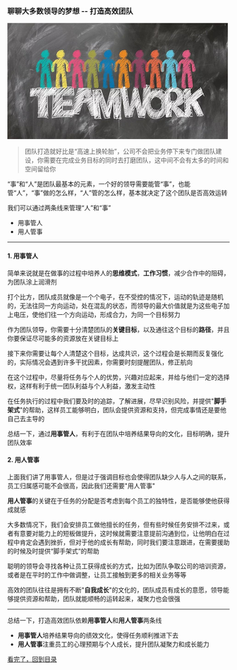 ### 聊聊大多数领导的梦想 -- 打造高效团队

![假装这里有一张图片](/static/img/teamwork.png)

> 团队打造就好比是“高速上换轮胎”，公司不会把业务停下来专门做团队建设，你需要在完成业务目标的同时去打磨团队，这中间不会有太多的时间和空间留给你

“事”和“人”是团队最基本的元素，一个好的领导需要能管“事”，也能管“人”，“事”做的怎么样，“人”管的怎么样，基本就决定了这个团队是否高效运转

我们可以通过两条线来管理“人”和“事”

- 用事管人
- 用人管事

---

#### 1. 用事管人

简单来说就是在做事的过程中培养人的**思维模式**，**工作习惯**，减少合作中的阻碍，为团队涂上润滑剂

打个比方，团队成员就像是一个个电子，在不受控的情况下，运动的轨迹是随机的，无法往同一方向运动，处在混乱的状态，而领导的最大价值就是为这些电子加上电压，使他们往一个方向运动，形成合力，为同一个目标努力

作为团队领导，你需要十分清楚团队的**关键目标**，以及通往这个目标的**路径**，并且你要保证尽可能多的资源放在关键目标上

接下来你需要让每个人清楚这个目标，达成共识，这个过程会是长期而反复强化的，实际情况会遇到许多干扰因素，你需要时刻提醒团队，修正航向

在这个过程中，尽量将任务与个人的优势，兴趣对应起来，并给与他们一定的选择权，这样有利于统一团队利益与个人利益，激发主动性

在任务执行的过程中我们要及时的追踪，了解进展，尽早识别风险，并提供"**脚手架式**"的帮助，这样员工能够明白，团队会提供资源和支持，但完成事情还是要他自己去主导的

总结一下，通过**用事管人**，有利于在团队中培养结果导向的文化，目标明确，提升团队效率

#### 2. 用人管事

上面我们讲了用事管人，但是过于强调目标也会使得团队缺少人与人之间的联系，员工归属感可能不会很高，因此我们还需要"用人管事"

**用人管事**的关键在于任务的分配是否考虑到每个员工的独特性，是否能够使他获得成就感

大多数情况下，我们会安排员工做他擅长的任务，但有些时候任务安排不过来，或者有意要对能力上的短板做提升，这时候就需要注意提前沟通到位，让他明白在过程中肯定会遇到挫折，但对于他的成长有帮助，同时我们要注意跟进，在需要援助的时候及时提供“脚手架式”的帮助

聪明的领导会寻找各种让员工获得成长的方式，比如为团队争取公司的培训资源，或者是在平时的工作中做调整，让员工接触到更多的相关业务等等

高效的团队往往是拥有不断"**自我成长**"的文化的，团队成员有成长的意愿，领导能够提供资源和帮助，团队就能顺畅的运转起来，凝聚力也会很强

---

总结一下，打造高效团队依赖**用事管人**和**用人管事**两条线

- **用事管人**培养结果导向的绩效文化，使得任务顺利推进下去
- **用人管事**注重员工的心理预期与个人成长，提升团队凝聚力和成长能力


[看完了，回到目录](https://github.com/wangxinbo1987/notes)